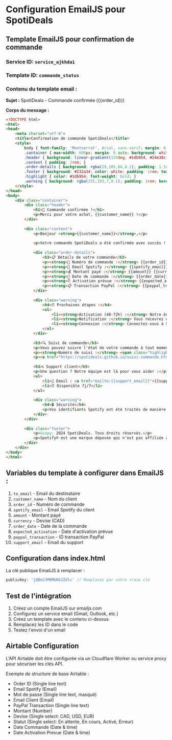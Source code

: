 # Configuration EmailJS pour SpotiDeals

## Template EmailJS pour confirmation de commande

### Service ID: `service_ajkhda1`
### Template ID: `commande_status`

### Contenu du template email :

**Sujet :** SpotiDeals - Commande confirmée ({{order_id}})

**Corps du message :**

```html
<!DOCTYPE html>
<html>
<head>
    <meta charset="utf-8">
    <title>Confirmation de commande SpotiDeals</title>
    <style>
        body { font-family: 'Montserrat', Arial, sans-serif; margin: 0; padding: 20px; background: #f8f9fa; }
        .container { max-width: 600px; margin: 0 auto; background: white; border-radius: 10px; overflow: hidden; box-shadow: 0 4px 20px rgba(0,0,0,0.1); }
        .header { background: linear-gradient(135deg, #1db954, #24e38c); color: white; padding: 2rem; text-align: center; }
        .content { padding: 2rem; }
        .order-details { background: rgba(29,185,84,0.1); padding: 1.5rem; border-radius: 8px; margin: 1rem 0; }
        .footer { background: #232a34; color: white; padding: 1rem; text-align: center; font-size: 0.9rem; }
        .highlight { color: #1db954; font-weight: bold; }
        .warning { background: rgba(255,193,7,0.1); padding: 1rem; border-radius: 8px; border-left: 4px solid #ffc107; margin: 1rem 0; }
    </style>
</head>
<body>
    <div class="container">
        <div class="header">
            <h1>🎉 Commande confirmée !</h1>
            <p>Merci pour votre achat, {{customer_name}} !</p>
        </div>
        
        <div class="content">
            <p>Bonjour <strong>{{customer_name}}</strong>,</p>
            
            <p>Votre commande SpotiDeals a été confirmée avec succès ! Voici les détails :</p>
            
            <div class="order-details">
                <h3>📋 Détails de votre commande</h3>
                <p><strong>🎫 Numéro de commande :</strong> {{order_id}}</p>
                <p><strong>📧 Email Spotify :</strong> {{spotify_email}}</p>
                <p><strong>💰 Montant payé :</strong> {{amount}} {{currency}}</p>
                <p><strong>📅 Date de commande :</strong> {{order_date}}</p>
                <p><strong>⏰ Activation prévue :</strong> {{expected_activation}}</p>
                <p><strong>📋 Transaction PayPal :</strong> {{paypal_transaction}}</p>
            </div>
            
            <div class="warning">
                <h4>⏰ Prochaines étapes :</h4>
                <ol>
                    <li><strong>Activation (48-72h) :</strong> Notre équipe va activer votre abonnement Premium sous 3 jours ouvrés maximum</li>
                    <li><strong>Notification :</strong> Vous recevrez un email dès que votre compte sera activé</li>
                    <li><strong>Connexion :</strong> Connectez-vous à Spotify avec vos identifiants habituels</li>
                </ol>
            </div>
            
            <h3>🔍 Suivi de commande</h3>
            <p>Vous pouvez suivre l'état de votre commande à tout moment :</p>
            <p><strong>Numéro de suivi :</strong> <span class="highlight">{{order_id}}</span></p>
            <p><a href="https://spotideals.github.io/suivi-commande.html?order={{order_id}}" style="background: #1db954; color: white; padding: 10px 20px; text-decoration: none; border-radius: 5px; display: inline-block;">🔍 Suivre ma commande</a></p>
            
            <h3>📞 Support client</h3>
            <p>Une question ? Notre équipe est là pour vous aider :</p>
            <ul>
                <li>📧 Email : <a href="mailto:{{support_email}}">{{support_email}}</a></li>
                <li>⏰ Disponible 7j/7</li>
            </ul>
            
            <div class="warning">
                <h4>🔒 Sécurité</h4>
                <p>Vos identifiants Spotify ont été traités de manière sécurisée et ne sont stockés que le temps nécessaire à l'activation. Nous recommandons de changer votre mot de passe Spotify après l'activation.</p>
            </div>
        </div>
        
        <div class="footer">
            <p>&copy; 2024 SpotiDeals. Tous droits réservés.</p>
            <p>Spotify® est une marque déposée qui n'est pas affiliée à ce service.</p>
        </div>
    </div>
</body>
</html>
```

## Variables du template à configurer dans EmailJS :

1. `to_email` - Email du destinataire
2. `customer_name` - Nom du client
3. `order_id` - Numéro de commande
4. `spotify_email` - Email Spotify du client
5. `amount` - Montant payé
6. `currency` - Devise (CAD)
7. `order_date` - Date de la commande
8. `expected_activation` - Date d'activation prévue
9. `paypal_transaction` - ID transaction PayPal
10. `support_email` - Email du support

## Configuration dans index.html

La clé publique EmailJS à remplacer :
```javascript
publicKey: 'jQBmJJM9MbN5JZdlc' // Remplacez par votre vraie clé
```

## Test de l'intégration

1. Créez un compte EmailJS sur emailjs.com
2. Configurez un service email (Gmail, Outlook, etc.)
3. Créez un template avec le contenu ci-dessus
4. Remplacez les ID dans le code
5. Testez l'envoi d'un email

## Airtable Configuration

L'API Airtable doit être configurée via un Cloudflare Worker ou service proxy pour sécuriser les clés API.

Exemple de structure de base Airtable :
- Order ID (Single line text)
- Email Spotify (Email)
- Mot de passe (Single line text, masqué)
- Email Client (Email)
- PayPal Transaction (Single line text)
- Montant (Number)
- Devise (Single select: CAD, USD, EUR)
- Statut (Single select: En attente, En cours, Activé, Erreur)
- Date Commande (Date & time)
- Date Activation Prevue (Date & time)
